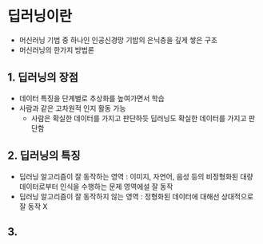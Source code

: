 # 딥러닝이란
- 머신러닝 기법 중 하나인 인공신경망 기밥의 은닉층을 깊게 쌓은 구조
- 머신러닝의 한가지 방법론

## 1. 딥러닝의 장점
- 데이터 특징을 단계별로 추상화를 높여가면서 학습
- 사람과 같은 고차원적 인지 활동 가능
    - 사람은 확실한 데이터를 가지고 판단하듯 딥러닝도 확실한 데이터를 가지고 판단함

## 2. 딥러닝의 특징
- 딥러닝 알고리즘이 잘 동작하는 영역 : 이미지, 자연어, 음성 등의 비정형화된 대량 데이터로부터 인식을 수행하는 문제 영역에설 잘 동작
- 딥러닝 알고리즘이 잘 동작하지 않는 영역 : 정형화된 데이터에 대해선 상대적으로 잘 동작 X

## 3. 
